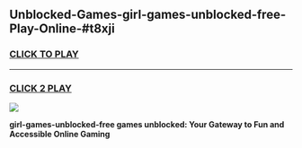 
## Unblocked-Games-girl-games-unblocked-free-Play-Online-#t8xji
<h3>
<a href="https://premium.freeplayer.one?title=girl-games-unblocked-free&ref=27F">CLICK TO PLAY</a></h3>
<hr>

<h3>
<a href="https://premium.freeplayer.one?title=girl-games-unblocked-free&ref=27F">CLICK 2 PLAY</a>
  
</h3>

<a href="https://premium.freeplayer.one?title=girl-games-unblocked-free&ref=27F"><img src="https://clearcache.store/games.png"></a>


**girl-games-unblocked-free games unblocked: Your Gateway to Fun and Accessible Online Gaming**
